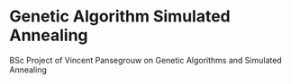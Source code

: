 # Genetic Algorithm Simulated Annealing
 BSc Project of Vincent Pansegrouw on Genetic Algorithms and Simulated Annealing

